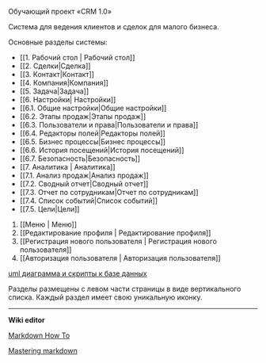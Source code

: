 Обучающий проект «CRM 1.0»

Система для ведения клиентов и сделок для малого бизнеса.

Основные разделы системы:
- [[1. Рабочий стол | Рабочий стол]]
- [[2. Сделки|Сделка]]
- [[3. Контакт|Контакт]]
- [[4. Компания|Компания]]
- [[5. Задача|Задача]]
- [[6. Настройки| Настройки]]
 - [[6.1. Общие настройки|Общие настройки]]
 - [[6.2. Этапы продаж|Этапы продаж]]
 - [[6.3. Пользователи и права|Пользователи и права]]
 - [[6.4. Редакторы полей|Редакторы полей]]
 - [[6.5. Бизнес процессы|Бизнес процессы]]
 - [[6.6. История посещений|История посещений]]
 - [[6.7. Безопасность|Безопасность]]
- [[7. Аналитика | Аналитика]]
 - [[7.1. Анализ продаж|Анализ продаж]]
 - [[7.2. Сводный отчет|Сводный отчет]]
 - [[7.3. Отчет по сотрудникам|Отчет по сотрудникам]]
 - [[7.4. Список событий|Список событий]]
 - [[7.5. Цели|Цели]]
1. [[Меню | Меню]]
1. [[Редактирование профиля | Редактирование профиля]]
1. [[Регистрация нового пользователя | Регистрация нового пользователя]]
1. [[Авторизация пользователя | Авторизация пользователя]]

[uml диаграмма и скрипты к базе данных](https://crm-atlas.atlassian.net/browse/CRMATL-34) 

Разделы размещены с левом части страницы в виде вертикального списка.
Каждый раздел имеет свою уникальную иконку.

___
**Wiki editor**

[Markdown How To](http://assemble.io/docs/Cheatsheet-Markdown.html)

[Mastering markdown](https://guides.github.com/features/mastering-markdown/)